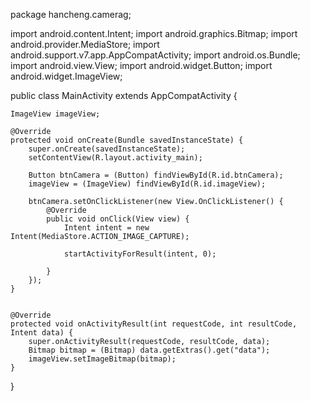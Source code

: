 package hancheng.camerag;

import android.content.Intent;
import android.graphics.Bitmap;
import android.provider.MediaStore;
import android.support.v7.app.AppCompatActivity;
import android.os.Bundle;
import android.view.View;
import android.widget.Button;
import android.widget.ImageView;

public class MainActivity extends AppCompatActivity {

    ImageView imageView;

    @Override
    protected void onCreate(Bundle savedInstanceState) {
        super.onCreate(savedInstanceState);
        setContentView(R.layout.activity_main);

        Button btnCamera = (Button) findViewById(R.id.btnCamera);
        imageView = (ImageView) findViewById(R.id.imageView);

        btnCamera.setOnClickListener(new View.OnClickListener() {
            @Override
            public void onClick(View view) {
                Intent intent = new Intent(MediaStore.ACTION_IMAGE_CAPTURE);

                startActivityForResult(intent, 0);

            }
        });
    }


    @Override
    protected void onActivityResult(int requestCode, int resultCode, Intent data) {
        super.onActivityResult(requestCode, resultCode, data);
        Bitmap bitmap = (Bitmap) data.getExtras().get("data");
        imageView.setImageBitmap(bitmap);
    }
}
